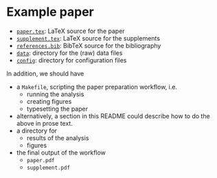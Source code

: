 
Example paper
=============

- [`paper.tex`](paper.tex): LaTeX source for the paper
- [`supplement.tex`](supplement.tex): LaTeX source for the supplements
- [`references.bib`](references.bib): BibTeX source for the bibliography
- [`data`](data/): directory for the (raw) data files
- [`config`](config/): directory for configuration files

In addition, we should have
- a `Makefile`, scripting the paper preparation workflow, i.e.
  - running the analysis
  - creating figures
  - typesetting the paper
- alternatively, a section in this README could describe how to do the above
  in prose text.
- a directory for
  - results of the analysis
  - figures
- the final output of the workflow
  - `paper.pdf`
  - `supplement.pdf`

